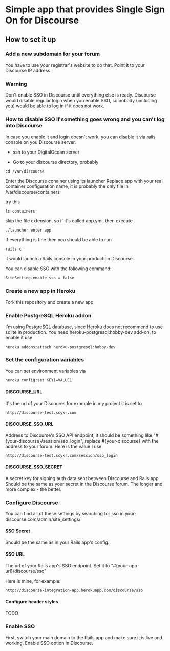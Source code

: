 # Simple app that provides Single Sign On for Discourse

## How to set it up
### Add a new subdomain for your forum
You have to use your registrar's website to do that.
Point it to your Discourse IP address.

### Warning
Don't enable SSO in Discourse until everything else is ready.
Discourse would disable regular login when you enable SSO,
so nobody (including you) would be able to log in if it does not work.

### How to disable SSO if something goes wrong and you can't log into Discourse

In case you enable it and login doesn't work, you can disable
it via rails console on you Discourse server.

- ssh to your DigitalOcean server

- Go to your discourse directory, probably
```
cd /var/discourse
```
Enter the Discourse conainer using its launcher
Replace app with your real container configuration name,
it is probably the only file in /var/discourse/containers

try this
```
ls containers
```

skip the file extension, so if it's called app.yml, then execute
```
./launcher enter app
```

If everything is fine then you should be able to run
```
rails c
```
it would launch a Rails console in your production Discourse.

You can disable SSO with the following command:
```
SiteSetting.enable_sso = false
```

### Create a new app in Heroku

Fork this repository and create a new app.

### Enable PostgreSQL Heroku addon
I'm using PostgreSQL database, since Heroku does not recommend to use sqlite in production.
You need heroku-postgresql:hobby-dev add-on, to enable it use
```
heroku addons:attach heroku-postgresql:hobby-dev
```
### Set the configuration variables

You can set environment variables via
```
heroku config:set KEY1=VALUE1
```

#### DISCOURSE_URL
It's the url of your Discoures
for example in my project it is set to
```
http://discourse-test.scykr.com
```

#### DISCOURSE_SSO_URL
Address to Discourse's SSO API endpoint, it should be something like
"#{your-discourse}/session/sso_login", replace #{your-discourse} with the address to your forum.
Here is the value I use.
```
http://discourse-test.scykr.com/session/sso_login
```

#### DISCOURSE_SSO_SECRET
A secret key for signing auth data sent between Discourse and Rails app.
Should be the same as your secret in the Discourse forum.
The longer and more complex - the better.

### Configure Discourse
You can find all of these settings by searching for sso in your-discourse.com/admin/site_settings/

#### SSO Secret
Should be the same as in your Rails app's config.

#### SSO URL
The url of your Rails app's SSO endpoint.
Set it to
"#{your-app-url}/discourse/sso"

Here is mine, for example:
```
http://discourse-integration-app.herokuapp.com/discourse/sso
```

#### Configure header styles
TODO

### Enable SSO
First, switch your main domain to the Rails app and make sure it is live and working.
Enable SSO option in Discourse.
